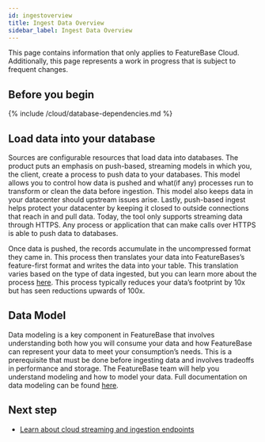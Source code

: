 ```yaml
---
id: ingestoverview
title: Ingest Data Overview
sidebar_label: Ingest Data Overview
---
```


This page contains information that only applies to FeatureBase Cloud. Additionally, this page represents a work in progress that is subject to frequent changes.

## Before you begin

{% include /cloud/database-dependencies.md %}

## Load data into your database

Sources are configurable resources that load data into databases. The product puts an emphasis on push-based, streaming models in which you, the client, create a process to push data to your databases. This model allows you to control how data is pushed and what(if any) processes run to transform or clean the data before ingestion. This model also keeps data in your datacenter should upstream issues arise. Lastly, push-based ingest helps protect your datacenter by keeping it closed to outside connections that reach in and pull data. Today, the tool only supports streaming data through HTTPS. Any process or application that can make calls over HTTPS is able to push data to databases.

Once data is pushed, the records accumulate in the uncompressed format they came in. This process then translates your data into FeatureBases’s feature-first format and writes the data into your table. This translation varies based on the type of data ingested, but you can learn more about the process [here](/community/community-data-ingestion/ingesters#2-translate-records-into-featurebases-roaring-bitmap-format). This process typically reduces your data’s footprint by 10x but has seen reductions upwards of 100x.

## Data Model

Data modeling is a key component in FeatureBase that involves understanding both how you will consume your data and how FeatureBase can represent your data to meet your consumption’s needs. This is a prerequisite that must be done before ingesting data and  involves tradeoffs in performance and storage. The FeatureBase team will help you understand modeling and how to model your data. Full documentation on data modeling can be found [here](/concepts/data-modeling).

## Next step

* [Learn about cloud streaming and ingestion endpoints](/cloud/cloud-data-ingestion/cloud-streaming-overview)
